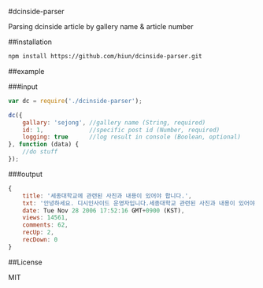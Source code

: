 #dcinside-parser

Parsing dcinside article by gallery name & article number

##installation

```bash
npm install https://github.com/hiun/dcinside-parser.git
```

##example

###input

```javascript
var dc = require('./dcinside-parser');

dc({
    gallary: 'sejong', //gallery name (String, required)
    id: 1,             //specific post id (Number, required)
    logging: true      //log result in console (Boolean, optional)
}, function (data) {
    //do stuff
});
```

###output
```javascript
{ 
    title: '세종대학교에 관련된 사진과 내용이 있어야 합니다.',
    txt: '안녕하세요. 디시인사이드 운영자입니다.세종대학교 관련된 사진과 내용이 있어야 합니다. 비방, 욕설, 음란물 등록 시 삭제 및 차단 조치가 되고 민, 형사상의 불이익을 받으실 수 있습니다. 기타 자세한 사항은 갤러리 상단의 갤러리 이용안내를 참고해 주시기 바랍니다.감사합니다.',
    date: Tue Nov 28 2006 17:52:16 GMT+0900 (KST),
    views: 14561,
    comments: 62,
    recUp: 2,
    recDown: 0 
}
```

##License

MIT